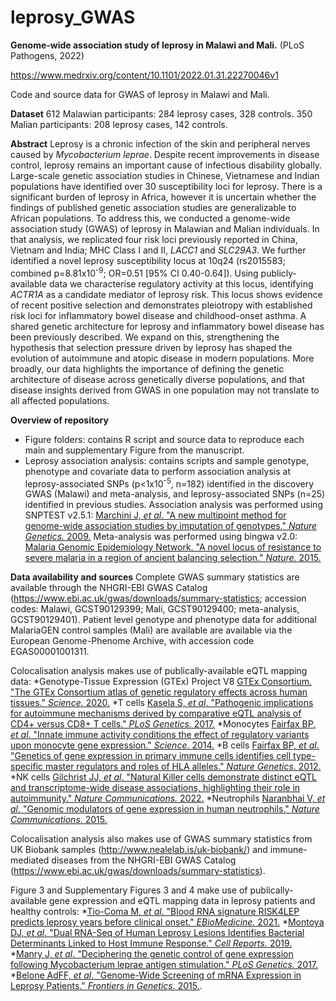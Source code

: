 # leprosy_GWAS

**Genome-wide association study of leprosy in Malawi and Mali.** (PLoS Pathogens, 2022)

https://www.medrxiv.org/content/10.1101/2022.01.31.22270046v1

Code and source data for GWAS of leprosy in Malawi and Mali.

**Dataset**
612 Malawian participants: 284 leprosy cases, 328 controls.
350 Malian participants: 208 leprosy cases, 142 controls.

**Abstract**
Leprosy is a chronic infection of the skin and peripheral nerves caused by *Mycobacterium leprae*. Despite recent improvements in disease control, leprosy remains an important cause of infectious disability globally. Large-scale genetic association studies in Chinese, Vietnamese and Indian populations have identified over 30 susceptibility loci for leprosy. There is a significant burden of leprosy in Africa, however it is uncertain whether the findings of published genetic association studies are generalizable to African populations. To address this, we conducted a genome-wide association study (GWAS) of leprosy in Malawian and Malian individuals. In that analysis, we replicated four risk loci previously reported in China, Vietnam and India; MHC Class I and II, *LACC1* and *SLC29A3*. We further identified a novel leprosy susceptibility locus at 10q24 (rs2015583; combined p=8.81x10<sup>-9</sup>; OR=0.51 [95% CI 0.40-0.64]). Using publicly-available data we characterise regulatory activity at this locus, identifying *ACTR1A* as a candidate mediator of leprosy risk. This locus shows evidence of recent positive selection and demonstrates pleiotropy with established risk loci for inflammatory bowel disease and childhood-onset asthma. A shared genetic architecture for leprosy and inflammatory bowel disease has been previously described. We expand on this, strengthening the hypothesis that selection pressure driven by leprosy has shaped the evolution of autoimmune and atopic disease in modern populations. More broadly, our data highlights the importance of defining the genetic architecture of disease across genetically diverse populations, and that disease insights derived from GWAS in one population may not translate to all affected populations.

**Overview of repository**
* Figure folders: contains R script and source data to reproduce each main and supplementary Figure from the manuscript.
* Leprosy association analysis: contains scripts and sample genotype, phenotype and covariate data to perform association analysis at leprosy-associated SNPs (p<1x10<sup>-5</sup>, n=182) identified in the discovery GWAS (Malawi) and meta-analysis, and leprosy-associated SNPs (n=25) identified in previous studies. Association analysis was performed using SNPTEST v2.5.1: [Marchini J, *et al*. "A new multipoint method
for genome-wide association studies by imputation of genotypes." *Nature Genetics.* 2009.](https://doi.org/10.1038/ng2088) Meta-analysis was performed using bingwa v2.0: [Malaria Genomic Epidemiology Network. "A novel locus of resistance to severe malaria in a region of ancient balancing selection." *Nature.* 2015.](https://doi.org/10.1038/nature15390)

**Data availability and sources**
Complete GWAS summary statistics are available through the NHGRI-EBI GWAS Catalog (https://www.ebi.ac.uk/gwas/downloads/summary-statistics; accession codes: Malawi, GCST90129399; Mali, GCST90129400; meta-analysis, GCST90129401). Patient level genotype and phenotype data for additional MalariaGEN control samples (Mali) are available are available via the European Genome-Phenome Archive, with accession code EGAS00001001311.

Colocalisation analysis makes use of publically-available eQTL mapping data:
*Genotype-Tissue Expression (GTEx) Project V8 [GTEx Consortium. "The GTEx Consortium atlas of genetic regulatory effects across human tissues." *Science.* 2020.](https://doi.org/10.1126/science.aaz1776)
*T cells [Kasela S, *et al*. "Pathogenic implications for autoimmune mechanisms derived by comparative eQTL analysis of CD4+ versus CD8+ T cells." *PLoS Genetics.* 2017.](https://doi.org/10.1371/journal.pgen.1006643)
*Monocytes [Fairfax BP, *et al*. "Innate immune activity conditions the effect of regulatory variants upon monocyte gene expression." *Science*. 2014.](https://doi.org/10.1126/science.1246949)
*B cells [Fairfax BP, *et al*. "Genetics of gene expression in primary immune cells identifies cell type-specific master regulators and roles of HLA alleles." *Nature Genetics*. 2012.](https://doi.org/10.1038/ng.2205)
*NK cells [Gilchrist JJ, *et al*. "Natural Killer cells demonstrate distinct eQTL and transcriptome-wide disease associations, highlighting their role in autoimmunity." *Nature Communications.* 2022.](https://doi.org/10.1038/s41467-022-31626-4)
*Neutrophils [Naranbhai V, *et al*. "Genomic modulators of gene expression in human neutrophils." *Nature Communications*. 2015.](https://doi.org/10.1038/ncomms8545)

Colocalisation analysis also makes use of GWAS summary statistics from UK Biobank samples (http://www.nealelab.is/uk-biobank/) and immune-mediated diseases from the NHGRI-EBI GWAS Catalog (https://www.ebi.ac.uk/gwas/downloads/summary-statistics).

Figure 3 and Supplementary Figures 3 and 4 make use of publically-available gene expression and eQTL mapping data in leprosy patients and healthy controls:
*[Tio-Coma M, *et al*. "Blood RNA signature RISK4LEP predicts leprosy years before clinical onset." *EBioMedicine.* 2021.](https://doi.org/10.1016/j.ebiom.2021.103379)
*[Montoya DJ, *et al*. "Dual RNA-Seq of Human Leprosy Lesions Identifies Bacterial Determinants Linked to Host Immune Response." *Cell Reports.* 2019.](https://doi.org/10.1016/j.celrep.2019.02.109)
*[Manry J, *et al*. "Deciphering the genetic control of gene expression following Mycobacterium leprae antigen stimulation." *PLoS Genetics.* 2017.](https://doi.org/10.1371/journal.pgen.1006952)
*[Belone AdFF, *et al*. "Genome-Wide Screening of mRNA Expression in Leprosy Patients." *Frontiers in Genetics.* 2015.](https://doi.org/10.3389/fgene.2015.00334). 

